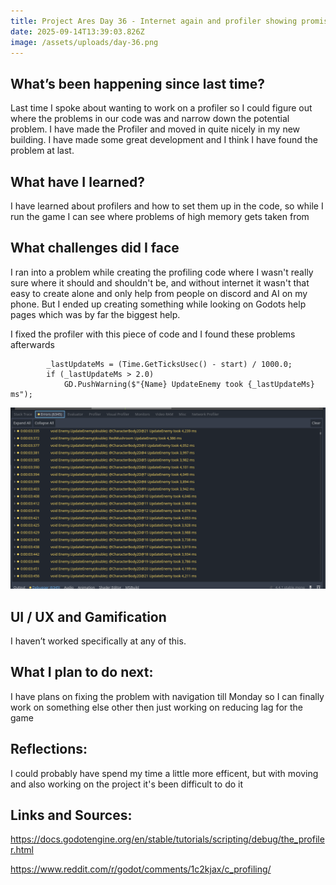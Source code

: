 ```yaml
---
title: Project Ares Day 36 - Internet again and profiler showing promise
date: 2025-09-14T13:39:03.826Z
image: /assets/uploads/day-36.png
---
```

## W﻿hat’s been happening since last time?[](https://nicolaitofteby-portfolio.netlify.app/project-ares-day-25-enemy-pooling/#whats-been-happening-since-last-time "Permalink")

Last time I spoke about wanting to work on a profiler so I could figure out where the problems in our code was and narrow down the potential problem. I have made the Profiler and moved in quite nicely in my new building. I have made some great development and I think I have found the problem at last.

## W﻿hat have I learned?[](https://nicolaitofteby-portfolio.netlify.app/project-ares-day-25-enemy-pooling/#what-have-i-learned "Permalink")

I have learned about profilers and how to set them up in the code, so while I run the game I can see where problems of high memory gets taken from

## What challenges did I face[](https://nicolaitofteby-portfolio.netlify.app/project-ares-day-25-enemy-pooling/#what-challenges-did-i-face "Permalink")

I﻿ ran into a problem while creating the profiling code where I wasn't really sure where it should and shouldn't be, and without internet it wasn't that easy to create alone and only help from people on discord and AI on my phone. But I ended up creating something while looking on Godots help pages which was by far the biggest help.

I fixed the profiler with this piece of code and I found these problems afterwards

```
        _lastUpdateMs = (Time.GetTicksUsec() - start) / 1000.0;
        if (_lastUpdateMs > 2.0)
            GD.PushWarning($"{Name} UpdateEnemy took {_lastUpdateMs} ms");
```

![](/assets/uploads/day-36.png)

## U﻿I / UX and Gamification[](https://nicolaitofteby-portfolio.netlify.app/project-ares-day-25-enemy-pooling/#ui--ux-and-gamification "Permalink")

I﻿ haven’t worked specifically at any of this.

## W﻿hat I plan to do next:[](https://nicolaitofteby-portfolio.netlify.app/project-ares-day-25-enemy-pooling/#what-i-plan-to-do-next "Permalink")

I have plans on fixing the problem with navigation till Monday so I can finally work on something else other then just working on reducing lag for the game

## R﻿eflections:[](https://nicolaitofteby-portfolio.netlify.app/project-ares-day-25-enemy-pooling/#reflections "Permalink")

I could probably have spend my time a little more efficent, but with moving and also working on the project it's been difficult to do it 

## L﻿inks and Sources:[](https://nicolaitofteby-portfolio.netlify.app/project-ares-day-25-enemy-pooling/#links-and-sources "Permalink")

https://docs.godotengine.org/en/stable/tutorials/scripting/debug/the_profiler.html

https://www.reddit.com/r/godot/comments/1c2kjax/c_profiling/